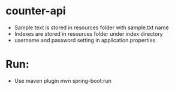 # counter-api

- Sample text is stored in resources folder with sample.txt name
- Indexes are stored in resources folder under index directory
- username and password setting in application.properties

# Run:

- Use maven plugin mvn spring-boot:run
